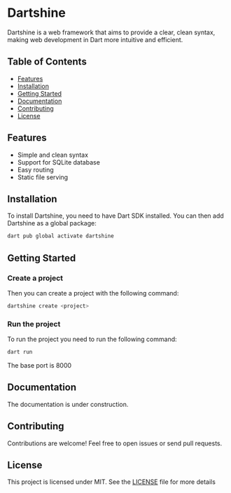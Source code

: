 
# Dartshine

Dartshine is a web framework that aims to provide a clear, clean syntax, making web development in Dart more intuitive and efficient.

## Table of Contents

- [Features](#features)
- [Installation](#installation)
- [Getting Started](#getting-started)
- [Documentation](#documentation)
- [Contributing](#contributing)
- [License](#license)

## Features

- Simple and clean syntax
- Support for SQLite database
- Easy routing
- Static file serving

## Installation

To install Dartshine, you need to have Dart SDK installed. You can then add Dartshine as a global package:

```sh
dart pub global activate dartshine
```
## Getting Started

### Create a project
Then you can create a project with the following command:
```sh
dartshine create <project>
```

### Run the project
To run the project you need to run the following command:
```sh
dart run
```
The base port is 8000

## Documentation
The documentation is under construction.

## Contributing
Contributions are welcome! Feel free to open issues or send pull requests.

## License
This project is licensed under MIT. See the  [LICENSE](https://github.com/VeroniDeev/webchaussette/blob/main/LICENSE)  file for more details